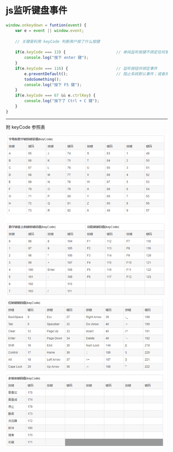# js监听键盘事件

```javascript
window.onkeydown = funtion(event) {
    var e = event || window.event;

    // 关键是利用 keyCode 判断用户按了什么按键

    if(e.keyCode === 13) {                      // 单纯监听按键不绑定任何事件
        console.log("按下 enter 键");
    }
    if(e.keyCode === 116) {                     // 监听按钮并绑定事件
        e.preventDefault();                     // 阻止系统默认事件；或者用 return false;
        todoSomething();
        console.log("按下 F5 键");
    }
    if(e.keyCode === 67 && e.ctrlKey) {
        console.log("按下了 Ctrl + C 键");
    }
}
```
---

附 keyCode 参照表

![keyCode-1](/img/keyCode-1.png "keyCode参照表-1")
![keyCode-2](/img/keyCode-2.png "keyCode参照表-2")